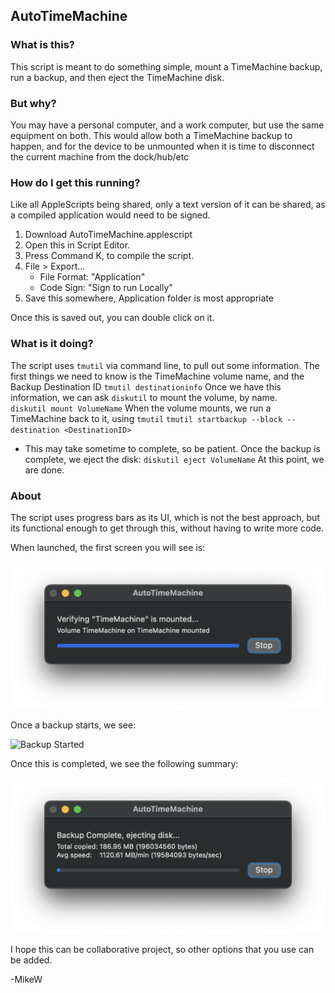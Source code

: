 ## AutoTimeMachine

### What is this?
This script is meant to do something simple, mount a TimeMachine backup, run a backup, and then eject the TimeMachine disk. 

### But why?
You may have a personal computer, and a work computer, but use the same equipment on both.  This would allow both a TimeMachine backup to happen, and for the device to be unmounted when it is time to disconnect the current machine from the dock/hub/etc
### How do I get this running?
Like all AppleScripts being shared, only a text version of it can be shared, as a compiled application would need to be signed.
1. Download AutoTimeMachine.applescript
2. Open this in Script Editor.
3. Press Command K, to compile the script.
4. File > Export...
   * File Format: "Application"
   * Code Sign: "Sign to run Locally"
5. Save this somewhere, Application folder is most appropriate

Once this is saved out, you can double click on it.
### What is it doing?
The script uses `tmutil` via command line, to pull out some information.  The first things we need to know is the TimeMachine volume name, and the Backup Destination ID
`tmutil destinationinfo`
Once we have this information, we can ask `diskutil` to mount the volume, by name.  
`diskutil mount VolumeName`
When the volume mounts, we run a TimeMachine back to it, using `tmutil`
`tmutil startbackup --block --destination <DestinationID>`
* This may take sometime to complete, so be patient.
Once the backup is complete, we eject the disk:
`diskutil eject VolumeName`
At this point, we are done.

### About
The script uses progress bars as its UI, which is not the best approach, but its functional enough to get through this, without having to write more code.

When launched, the first screen you will see is:

![Backup Run](backup_run.png)

Once a backup starts, we see:

![Backup Started](backup_start.png)

Once this is completed, we see the following summary:

![Backup Run](backup_complete.png)


I hope this can be collaborative project, so other options that you use can be added.

-MikeW
